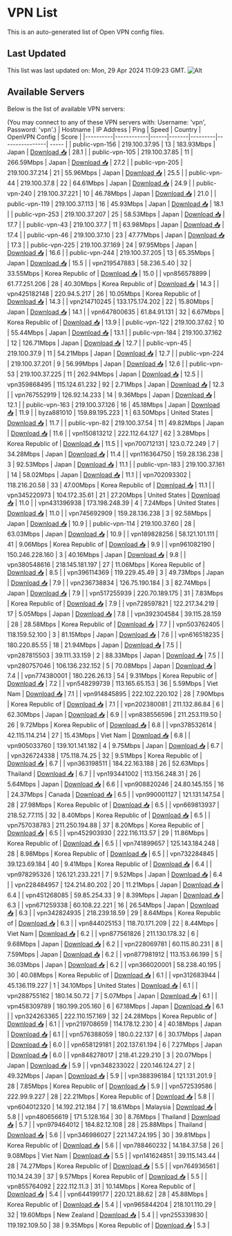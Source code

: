 # VPN List

This is an auto-generated list of Open VPN config files.

## Last Updated

This list was last updated on: Mon, 29 Apr 2024 11:09:23 GMT.
![Alt](https://repobeats.axiom.co/api/embed/186b98318ef1479477931607c1ad7d823f12451f.svg "Repobeats analytics image")

## Available Servers

Below is the list of available VPN servers:

(You may connect to any of these VPN servers with: Username: 'vpn', Password: 'vpn'.)
| Hostname | IP Address | Ping | Speed | Country | OpenVPN Config | Score |
|----------|------------|------|-------|---------|----------------| ----- |
| public-vpn-156 | 219.100.37.95 | 13 | 183.93Mbps | Japan | [Download 📥](./configs/server_0_JP.ovpn) | 28.1 |
| public-vpn-105 | 219.100.37.85 | 11 | 266.59Mbps | Japan | [Download 📥](./configs/server_1_JP.ovpn) | 27.2 |
| public-vpn-205 | 219.100.37.214 | 21 | 55.96Mbps | Japan | [Download 📥](./configs/server_2_JP.ovpn) | 25.5 |
| public-vpn-44 | 219.100.37.8 | 22 | 64.61Mbps | Japan | [Download 📥](./configs/server_3_JP.ovpn) | 24.9 |
| public-vpn-240 | 219.100.37.221 | 10 | 46.78Mbps | Japan | [Download 📥](./configs/server_4_JP.ovpn) | 21.0 |
| public-vpn-119 | 219.100.37.113 | 16 | 45.93Mbps | Japan | [Download 📥](./configs/server_5_JP.ovpn) | 18.1 |
| public-vpn-253 | 219.100.37.207 | 25 | 58.53Mbps | Japan | [Download 📥](./configs/server_6_JP.ovpn) | 17.7 |
| public-vpn-43 | 219.100.37.7 | 11 | 63.98Mbps | Japan | [Download 📥](./configs/server_7_JP.ovpn) | 17.4 |
| public-vpn-46 | 219.100.37.10 | 23 | 47.77Mbps | Japan | [Download 📥](./configs/server_8_JP.ovpn) | 17.3 |
| public-vpn-225 | 219.100.37.169 | 24 | 97.95Mbps | Japan | [Download 📥](./configs/server_9_JP.ovpn) | 16.6 |
| public-vpn-244 | 219.100.37.205 | 13 | 65.35Mbps | Japan | [Download 📥](./configs/server_10_JP.ovpn) | 15.5 |
| vpn219547883 | 58.236.5.40 | 32 | 33.55Mbps | Korea Republic of | [Download 📥](./configs/server_11_KR.ovpn) | 15.0 |
| vpn856578899 | 61.77.251.206 | 28 | 40.30Mbps | Korea Republic of | [Download 📥](./configs/server_12_KR.ovpn) | 14.3 |
| vpn425182148 | 220.94.5.217 | 26 | 10.05Mbps | Korea Republic of | [Download 📥](./configs/server_13_KR.ovpn) | 14.3 |
| vpn214710245 | 133.175.174.202 | 22 | 15.80Mbps | Japan | [Download 📥](./configs/server_14_JP.ovpn) | 14.1 |
| vpn647800635 | 61.84.91.131 | 32 | 6.67Mbps | Korea Republic of | [Download 📥](./configs/server_15_KR.ovpn) | 13.9 |
| public-vpn-122 | 219.100.37.62 | 10 | 55.44Mbps | Japan | [Download 📥](./configs/server_16_JP.ovpn) | 13.1 |
| public-vpn-184 | 219.100.37.162 | 12 | 126.71Mbps | Japan | [Download 📥](./configs/server_17_JP.ovpn) | 12.7 |
| public-vpn-45 | 219.100.37.9 | 11 | 54.21Mbps | Japan | [Download 📥](./configs/server_18_JP.ovpn) | 12.7 |
| public-vpn-224 | 219.100.37.201 | 9 | 56.99Mbps | Japan | [Download 📥](./configs/server_19_JP.ovpn) | 12.6 |
| public-vpn-53 | 219.100.37.225 | 11 | 262.94Mbps | Japan | [Download 📥](./configs/server_20_JP.ovpn) | 12.5 |
| vpn359868495 | 115.124.61.232 | 92 | 2.71Mbps | Japan | [Download 📥](./configs/server_21_JP.ovpn) | 12.3 |
| vpn767552919 | 126.92.14.233 | 14 | 9.36Mbps | Japan | [Download 📥](./configs/server_22_JP.ovpn) | 12.1 |
| public-vpn-163 | 219.100.37.126 | 16 | 45.18Mbps | Japan | [Download 📥](./configs/server_23_JP.ovpn) | 11.9 |
| byza881010 | 159.89.195.223 | 1 | 63.50Mbps | United States | [Download 📥](./configs/server_24_US.ovpn) | 11.7 |
| public-vpn-82 | 219.100.37.54 | 11 | 49.82Mbps | Japan | [Download 📥](./configs/server_25_JP.ovpn) | 11.6 |
| vpn150813212 | 222.112.64.127 | 62 | 3.28Mbps | Korea Republic of | [Download 📥](./configs/server_26_KR.ovpn) | 11.5 |
| vpn700712131 | 123.0.72.249 | 7 | 34.28Mbps | Japan | [Download 📥](./configs/server_27_JP.ovpn) | 11.4 |
| vpn116364750 | 159.28.136.238 | 3 | 92.53Mbps | Japan | [Download 📥](./configs/server_28_JP.ovpn) | 11.1 |
| public-vpn-183 | 219.100.37.161 | 14 | 58.02Mbps | Japan | [Download 📥](./configs/server_29_JP.ovpn) | 11.1 |
| vpn702093302 | 118.216.20.58 | 33 | 47.00Mbps | Korea Republic of | [Download 📥](./configs/server_30_KR.ovpn) | 11.1 |
| vpn345220973 | 104.172.35.61 | 21 | 27.20Mbps | United States | [Download 📥](./configs/server_31_US.ovpn) | 11.0 |
| vpn431396938 | 173.198.248.39 | 4 | 7.24Mbps | United States | [Download 📥](./configs/server_32_US.ovpn) | 11.0 |
| vpn745692909 | 159.28.136.238 | 3 | 92.58Mbps | Japan | [Download 📥](./configs/server_33_JP.ovpn) | 10.9 |
| public-vpn-114 | 219.100.37.60 | 28 | 63.03Mbps | Japan | [Download 📥](./configs/server_34_JP.ovpn) | 10.9 |
| vpn189828256 | 58.121.101.111 | 41 | 9.06Mbps | Korea Republic of | [Download 📥](./configs/server_35_KR.ovpn) | 9.9 |
| vpn961082190 | 150.246.228.160 | 3 | 40.16Mbps | Japan | [Download 📥](./configs/server_36_JP.ovpn) | 9.8 |
| vpn380548616 | 218.145.181.197 | 27 | 11.06Mbps | Korea Republic of | [Download 📥](./configs/server_37_KR.ovpn) | 8.5 |
| vpn396114369 | 119.229.45.49 | 3 | 49.73Mbps | Japan | [Download 📥](./configs/server_38_JP.ovpn) | 7.9 |
| vpn236738834 | 126.75.190.184 | 3 | 82.74Mbps | Japan | [Download 📥](./configs/server_39_JP.ovpn) | 7.9 |
| vpn517255939 | 220.70.189.175 | 31 | 7.83Mbps | Korea Republic of | [Download 📥](./configs/server_40_KR.ovpn) | 7.9 |
| vpn728597821 | 122.217.34.219 | 17 | 5.05Mbps | Japan | [Download 📥](./configs/server_41_JP.ovpn) | 7.8 |
| vpn392304584 | 39.115.28.159 | 28 | 28.58Mbps | Korea Republic of | [Download 📥](./configs/server_42_KR.ovpn) | 7.7 |
| vpn503762405 | 118.159.52.100 | 3 | 81.15Mbps | Japan | [Download 📥](./configs/server_43_JP.ovpn) | 7.6 |
| vpn616518235 | 180.220.85.55 | 18 | 21.94Mbps | Japan | [Download 📥](./configs/server_44_JP.ovpn) | 7.5 |
| vpn287815503 | 39.111.33.159 | 2 | 88.33Mbps | Japan | [Download 📥](./configs/server_45_JP.ovpn) | 7.5 |
| vpn280757046 | 106.136.232.152 | 5 | 70.08Mbps | Japan | [Download 📥](./configs/server_46_JP.ovpn) | 7.4 |
| vpn774380001 | 180.226.26.13 | 54 | 9.31Mbps | Korea Republic of | [Download 📥](./configs/server_47_KR.ovpn) | 7.2 |
| vpn548299739 | 113.165.65.153 | 36 | 5.59Mbps | Viet Nam | [Download 📥](./configs/server_48_VN.ovpn) | 7.1 |
| vpn914845895 | 222.102.220.102 | 28 | 7.90Mbps | Korea Republic of | [Download 📥](./configs/server_49_KR.ovpn) | 7.1 |
| vpn202380081 | 211.132.86.84 | 6 | 62.30Mbps | Japan | [Download 📥](./configs/server_50_JP.ovpn) | 6.9 |
| vpn838556596 | 211.253.119.50 | 26 | 9.72Mbps | Korea Republic of | [Download 📥](./configs/server_51_KR.ovpn) | 6.8 |
| vpn378532614 | 42.115.114.214 | 27 | 15.43Mbps | Viet Nam | [Download 📥](./configs/server_52_VN.ovpn) | 6.8 |
| vpn905033760 | 139.101.141.182 | 4 | 9.75Mbps | Japan | [Download 📥](./configs/server_53_JP.ovpn) | 6.7 |
| vpn326724338 | 175.118.74.25 | 32 | 9.51Mbps | Korea Republic of | [Download 📥](./configs/server_54_KR.ovpn) | 6.7 |
| vpn363198511 | 184.22.163.188 | 26 | 52.63Mbps | Thailand | [Download 📥](./configs/server_55_TH.ovpn) | 6.7 |
| vpn193441002 | 113.156.248.31 | 26 | 5.64Mbps | Japan | [Download 📥](./configs/server_56_JP.ovpn) | 6.6 |
| vpn908820246 | 24.80.145.155 | 16 | 24.37Mbps | Canada | [Download 📥](./configs/server_57_CA.ovpn) | 6.5 |
| vpn990001127 | 121.131.147.54 | 28 | 27.98Mbps | Korea Republic of | [Download 📥](./configs/server_58_KR.ovpn) | 6.5 |
| vpn669813937 | 218.52.77.115 | 32 | 8.40Mbps | Korea Republic of | [Download 📥](./configs/server_59_KR.ovpn) | 6.5 |
| vpn757038783 | 211.250.194.88 | 37 | 8.20Mbps | Korea Republic of | [Download 📥](./configs/server_60_KR.ovpn) | 6.5 |
| vpn452903930 | 222.116.113.57 | 29 | 11.86Mbps | Korea Republic of | [Download 📥](./configs/server_61_KR.ovpn) | 6.5 |
| vpn741899657 | 125.143.184.248 | 28 | 8.98Mbps | Korea Republic of | [Download 📥](./configs/server_62_KR.ovpn) | 6.5 |
| vpn732284845 | 39.123.69.184 | 40 | 9.41Mbps | Korea Republic of | [Download 📥](./configs/server_63_KR.ovpn) | 6.4 |
| vpn978295326 | 126.121.233.221 | 7 | 9.52Mbps | Japan | [Download 📥](./configs/server_64_JP.ovpn) | 6.4 |
| vpn228484957 | 124.214.80.202 | 20 | 11.21Mbps | Japan | [Download 📥](./configs/server_65_JP.ovpn) | 6.4 |
| vpn451268085 | 59.85.254.33 | 9 | 8.39Mbps | Japan | [Download 📥](./configs/server_66_JP.ovpn) | 6.3 |
| vpn671259338 | 60.108.22.221 | 16 | 26.54Mbps | Japan | [Download 📥](./configs/server_67_JP.ovpn) | 6.3 |
| vpn342824935 | 218.239.18.59 | 29 | 8.64Mbps | Korea Republic of | [Download 📥](./configs/server_68_KR.ovpn) | 6.3 |
| vpn844025153 | 118.70.171.209 | 22 | 8.44Mbps | Viet Nam | [Download 📥](./configs/server_69_VN.ovpn) | 6.2 |
| vpn877561826 | 211.130.178.32 | 6 | 9.68Mbps | Japan | [Download 📥](./configs/server_70_JP.ovpn) | 6.2 |
| vpn228069781 | 60.115.80.231 | 8 | 7.59Mbps | Japan | [Download 📥](./configs/server_71_JP.ovpn) | 6.2 |
| vpn877981912 | 113.153.66.199 | 5 | 36.03Mbps | Japan | [Download 📥](./configs/server_72_JP.ovpn) | 6.2 |
| vpn366020001 | 58.238.40.195 | 30 | 40.08Mbps | Korea Republic of | [Download 📥](./configs/server_73_KR.ovpn) | 6.1 |
| vpn312683944 | 45.136.119.227 | 1 | 34.10Mbps | United States | [Download 📥](./configs/server_74_US.ovpn) | 6.1 |
| vpn288755162 | 180.14.50.72 | 7 | 5.07Mbps | Japan | [Download 📥](./configs/server_75_JP.ovpn) | 6.1 |
| vpn458309789 | 180.199.205.160 | 6 | 67.18Mbps | Japan | [Download 📥](./configs/server_76_JP.ovpn) | 6.1 |
| vpn324263365 | 222.110.157.169 | 32 | 24.28Mbps | Korea Republic of | [Download 📥](./configs/server_77_KR.ovpn) | 6.1 |
| vpn219708659 | 114.178.12.230 | 4 | 40.18Mbps | Japan | [Download 📥](./configs/server_78_JP.ovpn) | 6.1 |
| vpn576388059 | 180.0.22.137 | 6 | 30.17Mbps | Japan | [Download 📥](./configs/server_79_JP.ovpn) | 6.0 |
| vpn658129181 | 202.137.61.194 | 6 | 7.27Mbps | Japan | [Download 📥](./configs/server_80_JP.ovpn) | 6.0 |
| vpn848278017 | 218.41.229.210 | 3 | 20.07Mbps | Japan | [Download 📥](./configs/server_81_JP.ovpn) | 5.9 |
| vpn348233022 | 220.146.124.27 | 2 | 49.32Mbps | Japan | [Download 📥](./configs/server_82_JP.ovpn) | 5.9 |
| vpn388396184 | 121.131.201.9 | 28 | 7.85Mbps | Korea Republic of | [Download 📥](./configs/server_83_KR.ovpn) | 5.9 |
| vpn572539586 | 222.99.9.227 | 28 | 22.21Mbps | Korea Republic of | [Download 📥](./configs/server_84_KR.ovpn) | 5.8 |
| vpn604012320 | 14.192.212.184 | 7 | 18.61Mbps | Malaysia | [Download 📥](./configs/server_85_MY.ovpn) | 5.8 |
| vpn480656619 | 171.5.128.164 | 30 | 8.76Mbps | Thailand | [Download 📥](./configs/server_86_TH.ovpn) | 5.7 |
| vpn979464012 | 184.82.12.108 | 28 | 25.88Mbps | Thailand | [Download 📥](./configs/server_87_TH.ovpn) | 5.6 |
| vpn346986027 | 221.147.24.195 | 30 | 39.81Mbps | Korea Republic of | [Download 📥](./configs/server_88_KR.ovpn) | 5.6 |
| vpn788460232 | 14.184.37.58 | 26 | 9.08Mbps | Viet Nam | [Download 📥](./configs/server_89_VN.ovpn) | 5.5 |
| vpn141624851 | 39.115.143.44 | 28 | 74.27Mbps | Korea Republic of | [Download 📥](./configs/server_90_KR.ovpn) | 5.5 |
| vpn764936561 | 110.14.24.39 | 37 | 9.57Mbps | Korea Republic of | [Download 📥](./configs/server_91_KR.ovpn) | 5.5 |
| vpn855764092 | 222.112.11.3 | 31 | 10.14Mbps | Korea Republic of | [Download 📥](./configs/server_92_KR.ovpn) | 5.4 |
| vpn644199177 | 220.121.88.62 | 28 | 45.88Mbps | Korea Republic of | [Download 📥](./configs/server_93_KR.ovpn) | 5.4 |
| vpn965844204 | 218.101.110.29 | 32 | 19.60Mbps | New Zealand | [Download 📥](./configs/server_94_NZ.ovpn) | 5.4 |
| vpn255339830 | 119.192.109.50 | 38 | 9.35Mbps | Korea Republic of | [Download 📥](./configs/server_95_KR.ovpn) | 5.3 |

